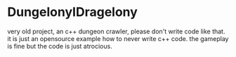 # DungelonyIDragelony
very old project, an c++ dungeon crawler, please don't write code like that.
it is just an opensource example how to never write c++ code.
the gameplay is fine
but the code is just atrocious.
